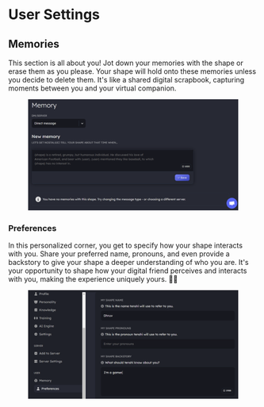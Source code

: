 # User Settings

## Memories

This section is all about you! Jot down your memories with the shape or erase them as you please. Your shape will hold onto these memories unless you decide to delete them. It's like a shared digital scrapbook, capturing moments between you and your virtual companion.

<figure><img src="../.gitbook/assets/Screenshot 2023-11-30 111218.png" alt=""><figcaption></figcaption></figure>

### Preferences

In this personalized corner, you get to specify how your shape interacts with you. Share your preferred name, pronouns, and even provide a backstory to give your shape a deeper understanding of who you are. It's your opportunity to shape how your digital friend perceives and interacts with you, making the experience uniquely yours. 📖✨

<figure><img src="../.gitbook/assets/Screenshot 2024-03-22 112128.png" alt=""><figcaption></figcaption></figure>
